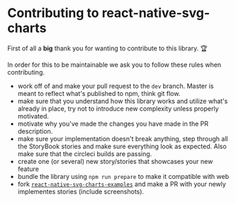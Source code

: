 # Contributing to react-native-svg-charts

First of all a __big__ thank you for wanting to contribute to this library. 🏆

In order for this to be maintainable we ask you to follow these rules when contributing.

* work off of and make your pull request to the `dev` branch. Master is meant to reflect what's published to npm, think git flow.
* make sure that you understand how this library works and utilize what's already in place, try not to introduce new complexity unless properly motivated.
* motivate why you've made the changes you have made in the PR description.
* make sure your implementation doesn't break anything, step through all the StoryBook stories and make sure everything look as expected. Also make sure that the circleci builds are passing.
* create one (or several) new story/stories that showcases your new feature
* bundle the library using `npm run prepare` to make it compatible with web
* fork [`react-native-svg-charts-examples`](https://github.com/JesperLekland/react-native-svg-charts-examples) and make a PR with your newly implementes stories (include screenshots).

